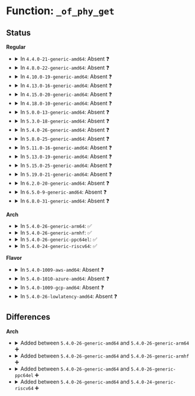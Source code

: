 # Function: <code>_of_phy_get</code>

## Status
<b>Regular</b>
<ul>
<li>
<details>
<summary>In <code>4.4.0-21-generic-amd64</code>: Absent ❓</summary>

```json
{
  "name": "_of_phy_get",
  "collision_type": "Unique Static",
  "inline_type": "Full",
  "funcs": [
    {
      "addr": 0,
      "name": "_of_phy_get",
      "external": false,
      "loc": "drivers/phy/phy-core.c:356",
      "file": "drivers/phy/phy-core.c",
      "inline": "not declared, inlined",
      "caller_inline": [],
      "caller_func": []
    }
  ],
  "symbols": []
}
```
</details>
</li>
<li>
<details>
<summary>In <code>4.8.0-22-generic-amd64</code>: Absent ❓</summary>

```json
{
  "name": "_of_phy_get",
  "collision_type": "Unique Static",
  "inline_type": "Full",
  "funcs": [
    {
      "addr": 0,
      "name": "_of_phy_get",
      "external": false,
      "loc": "drivers/phy/phy-core.c:371",
      "file": "drivers/phy/phy-core.c",
      "inline": "not declared, inlined",
      "caller_inline": [],
      "caller_func": []
    }
  ],
  "symbols": []
}
```
</details>
</li>
<li>
<details>
<summary>In <code>4.10.0-19-generic-amd64</code>: Absent ❓</summary>

```json
{
  "name": "_of_phy_get",
  "collision_type": "Unique Static",
  "inline_type": "Full",
  "funcs": [
    {
      "addr": 0,
      "name": "_of_phy_get",
      "external": false,
      "loc": "drivers/phy/phy-core.c:386",
      "file": "drivers/phy/phy-core.c",
      "inline": "not declared, inlined",
      "caller_inline": [],
      "caller_func": []
    }
  ],
  "symbols": []
}
```
</details>
</li>
<li>
<details>
<summary>In <code>4.13.0-16-generic-amd64</code>: Absent ❓</summary>

```json
{
  "name": "_of_phy_get",
  "collision_type": "Unique Static",
  "inline_type": "Full",
  "funcs": [
    {
      "addr": 0,
      "name": "_of_phy_get",
      "external": false,
      "loc": "drivers/phy/phy-core.c:386",
      "file": "drivers/phy/phy-core.c",
      "inline": "not declared, inlined",
      "caller_inline": [],
      "caller_func": []
    }
  ],
  "symbols": []
}
```
</details>
</li>
<li>
<details>
<summary>In <code>4.15.0-20-generic-amd64</code>: Absent ❓</summary>

```json
{
  "name": "_of_phy_get",
  "collision_type": "Unique Static",
  "inline_type": "Full",
  "funcs": [
    {
      "addr": 0,
      "name": "_of_phy_get",
      "external": false,
      "loc": "drivers/phy/phy-core.c:401",
      "file": "drivers/phy/phy-core.c",
      "inline": "not declared, inlined",
      "caller_inline": [],
      "caller_func": []
    }
  ],
  "symbols": []
}
```
</details>
</li>
<li>
<details>
<summary>In <code>4.18.0-10-generic-amd64</code>: Absent ❓</summary>

```json
{
  "name": "_of_phy_get",
  "collision_type": "Unique Static",
  "inline_type": "Full",
  "funcs": [
    {
      "addr": 18446744071584063472,
      "name": "_of_phy_get",
      "external": false,
      "loc": "drivers/phy/phy-core.c:421",
      "file": "drivers/phy/phy-core.c",
      "inline": "not declared, inlined",
      "caller_inline": [
        "drivers/phy/phy-core.c:devm_of_phy_get_by_index",
        "drivers/phy/phy-core.c:devm_of_phy_get"
      ],
      "caller_func": []
    }
  ],
  "symbols": []
}
```
</details>
</li>
<li>
<details>
<summary>In <code>5.0.0-13-generic-amd64</code>: Absent ❓</summary>

```json
{
  "name": "_of_phy_get",
  "collision_type": "Unique Static",
  "inline_type": "Full",
  "funcs": [
    {
      "addr": 18446744071584148416,
      "name": "_of_phy_get",
      "external": false,
      "loc": "drivers/phy/phy-core.c:485",
      "file": "drivers/phy/phy-core.c",
      "inline": "not declared, inlined",
      "caller_inline": [
        "drivers/phy/phy-core.c:devm_of_phy_get_by_index",
        "drivers/phy/phy-core.c:devm_of_phy_get"
      ],
      "caller_func": []
    }
  ],
  "symbols": []
}
```
</details>
</li>
<li>
<details>
<summary>In <code>5.3.0-18-generic-amd64</code>: Absent ❓</summary>

```json
{
  "name": "_of_phy_get",
  "collision_type": "Unique Static",
  "inline_type": "Full",
  "funcs": [
    {
      "addr": 18446744071584338668,
      "name": "_of_phy_get",
      "external": false,
      "loc": "drivers/phy/phy-core.c:487",
      "file": "drivers/phy/phy-core.c",
      "inline": "not declared, inlined",
      "caller_inline": [
        "drivers/phy/phy-core.c:devm_of_phy_get_by_index",
        "drivers/phy/phy-core.c:devm_of_phy_get"
      ],
      "caller_func": []
    }
  ],
  "symbols": []
}
```
</details>
</li>
<li>
<details>
<summary>In <code>5.4.0-26-generic-amd64</code>: Absent ❓</summary>

```json
{
  "name": "_of_phy_get",
  "collision_type": "Unique Static",
  "inline_type": "Full",
  "funcs": [
    {
      "addr": 18446744071584473340,
      "name": "_of_phy_get",
      "external": false,
      "loc": "drivers/phy/phy-core.c:497",
      "file": "drivers/phy/phy-core.c",
      "inline": "not declared, inlined",
      "caller_inline": [
        "drivers/phy/phy-core.c:devm_of_phy_get_by_index",
        "drivers/phy/phy-core.c:devm_of_phy_get"
      ],
      "caller_func": []
    }
  ],
  "symbols": []
}
```
</details>
</li>
<li>
<details>
<summary>In <code>5.8.0-25-generic-amd64</code>: Absent ❓</summary>

```json
{
  "name": "_of_phy_get",
  "collision_type": "Unique Static",
  "inline_type": "Full",
  "funcs": [
    {
      "addr": 18446744071585137708,
      "name": "_of_phy_get",
      "external": false,
      "loc": "drivers/phy/phy-core.c:497",
      "file": "drivers/phy/phy-core.c",
      "inline": "not declared, inlined",
      "caller_inline": [
        "drivers/phy/phy-core.c:devm_of_phy_get_by_index",
        "drivers/phy/phy-core.c:devm_of_phy_get"
      ],
      "caller_func": []
    }
  ],
  "symbols": []
}
```
</details>
</li>
<li>
<details>
<summary>In <code>5.11.0-16-generic-amd64</code>: Absent ❓</summary>

```json
{
  "name": "_of_phy_get",
  "collision_type": "Unique Static",
  "inline_type": "Full",
  "funcs": [
    {
      "addr": 18446744071585288988,
      "name": "_of_phy_get",
      "external": false,
      "loc": "drivers/phy/phy-core.c:497",
      "file": "drivers/phy/phy-core.c",
      "inline": "not declared, inlined",
      "caller_inline": [
        "drivers/phy/phy-core.c:devm_of_phy_get_by_index",
        "drivers/phy/phy-core.c:devm_of_phy_get"
      ],
      "caller_func": []
    }
  ],
  "symbols": []
}
```
</details>
</li>
<li>
<details>
<summary>In <code>5.13.0-19-generic-amd64</code>: Absent ❓</summary>

```json
{
  "name": "_of_phy_get",
  "collision_type": "Unique Static",
  "inline_type": "Full",
  "funcs": [
    {
      "addr": 18446744071585172700,
      "name": "_of_phy_get",
      "external": false,
      "loc": "drivers/phy/phy-core.c:527",
      "file": "drivers/phy/phy-core.c",
      "inline": "not declared, inlined",
      "caller_inline": [
        "drivers/phy/phy-core.c:devm_of_phy_get_by_index",
        "drivers/phy/phy-core.c:devm_of_phy_get"
      ],
      "caller_func": []
    }
  ],
  "symbols": []
}
```
</details>
</li>
<li>
<details>
<summary>In <code>5.15.0-25-generic-amd64</code>: Absent ❓</summary>

```json
{
  "name": "_of_phy_get",
  "collision_type": "Unique Static",
  "inline_type": "Full",
  "funcs": [
    {
      "addr": 18446744071585626419,
      "name": "_of_phy_get",
      "external": false,
      "loc": "drivers/phy/phy-core.c:527",
      "file": "drivers/phy/phy-core.c",
      "inline": "not declared, inlined",
      "caller_inline": [
        "drivers/phy/phy-core.c:devm_of_phy_get_by_index",
        "drivers/phy/phy-core.c:devm_of_phy_get"
      ],
      "caller_func": []
    }
  ],
  "symbols": []
}
```
</details>
</li>
<li>
<details>
<summary>In <code>5.19.0-21-generic-amd64</code>: Absent ❓</summary>

```json
{
  "name": "_of_phy_get",
  "collision_type": "Unique Static",
  "inline_type": "Full",
  "funcs": [
    {
      "addr": 18446744071586785987,
      "name": "_of_phy_get",
      "external": false,
      "loc": "drivers/phy/phy-core.c:565",
      "file": "drivers/phy/phy-core.c",
      "inline": "not declared, inlined",
      "caller_inline": [
        "drivers/phy/phy-core.c:devm_of_phy_get_by_index",
        "drivers/phy/phy-core.c:devm_of_phy_get"
      ],
      "caller_func": []
    }
  ],
  "symbols": []
}
```
</details>
</li>
<li>
<details>
<summary>In <code>6.2.0-20-generic-amd64</code>: Absent ❓</summary>

```json
{
  "name": "_of_phy_get",
  "collision_type": "Unique Static",
  "inline_type": "Full",
  "funcs": [
    {
      "addr": 18446744071587919315,
      "name": "_of_phy_get",
      "external": false,
      "loc": "drivers/phy/phy-core.c:565",
      "file": "drivers/phy/phy-core.c",
      "inline": "not declared, inlined",
      "caller_inline": [
        "drivers/phy/phy-core.c:devm_of_phy_get_by_index",
        "drivers/phy/phy-core.c:devm_of_phy_get"
      ],
      "caller_func": []
    }
  ],
  "symbols": []
}
```
</details>
</li>
<li>
<details>
<summary>In <code>6.5.0-9-generic-amd64</code>: Absent ❓</summary>

```json
{
  "name": "_of_phy_get",
  "collision_type": "Unique Static",
  "inline_type": "Full",
  "funcs": [
    {
      "addr": 18446744071588193283,
      "name": "_of_phy_get",
      "external": false,
      "loc": "drivers/phy/phy-core.c:567",
      "file": "drivers/phy/phy-core.c",
      "inline": "not declared, inlined",
      "caller_inline": [
        "drivers/phy/phy-core.c:devm_of_phy_get_by_index",
        "drivers/phy/phy-core.c:devm_of_phy_optional_get"
      ],
      "caller_func": []
    }
  ],
  "symbols": []
}
```
</details>
</li>
<li>
<details>
<summary>In <code>6.8.0-31-generic-amd64</code>: Absent ❓</summary>

```json
{
  "name": "_of_phy_get",
  "collision_type": "Unique Static",
  "inline_type": "Full",
  "funcs": [
    {
      "addr": 18446744071588485283,
      "name": "_of_phy_get",
      "external": false,
      "loc": "drivers/phy/phy-core.c:567",
      "file": "drivers/phy/phy-core.c",
      "inline": "not declared, inlined",
      "caller_inline": [
        "drivers/phy/phy-core.c:devm_of_phy_get_by_index",
        "drivers/phy/phy-core.c:devm_of_phy_optional_get"
      ],
      "caller_func": []
    }
  ],
  "symbols": []
}
```
</details>
</li>
</ul>
<b>Arch</b>
<ul>
<li>
<details>
<summary>In <code>5.4.0-26-generic-arm64</code>: ✅</summary>

```c
struct phy * _of_phy_get(struct device_node * np, int index)
```

```json
{
  "name": "_of_phy_get",
  "collision_type": "Unique Static",
  "inline_type": "No",
  "funcs": [
    {
      "addr": 18446603336496473408,
      "name": "_of_phy_get",
      "external": false,
      "loc": "drivers/phy/phy-core.c:497",
      "file": "drivers/phy/phy-core.c",
      "inline": "seen, unknown",
      "caller_inline": [],
      "caller_func": [
        "drivers/phy/phy-core.c:devm_of_phy_get_by_index",
        "drivers/phy/phy-core.c:of_phy_get"
      ]
    }
  ],
  "symbols": [
    {
      "addr": 18446603336496473408,
      "name": "_of_phy_get",
      "section": ".text",
      "bind": "STB_LOCAL",
      "size": 408
    }
  ]
}
```
</details>
</li>
<li>
<details>
<summary>In <code>5.4.0-26-generic-armhf</code>: ✅</summary>

```c
struct phy * _of_phy_get(struct device_node * np, int index)
```

```json
{
  "name": "_of_phy_get",
  "collision_type": "Unique Static",
  "inline_type": "No",
  "funcs": [
    {
      "addr": 3229786776,
      "name": "_of_phy_get",
      "external": false,
      "loc": "drivers/phy/phy-core.c:497",
      "file": "drivers/phy/phy-core.c",
      "inline": "seen, unknown",
      "caller_inline": [],
      "caller_func": [
        "drivers/phy/phy-core.c:devm_of_phy_get_by_index",
        "drivers/phy/phy-core.c:of_phy_get"
      ]
    }
  ],
  "symbols": [
    {
      "addr": 3229786776,
      "name": "_of_phy_get",
      "section": ".text",
      "bind": "STB_LOCAL",
      "size": 376
    }
  ]
}
```
</details>
</li>
<li>
<details>
<summary>In <code>5.4.0-26-generic-ppc64el</code>: ✅</summary>

```c
struct phy * _of_phy_get(struct device_node * np, int index)
```

```json
{
  "name": "_of_phy_get",
  "collision_type": "Unique Static",
  "inline_type": "No",
  "funcs": [
    {
      "addr": 13835058055290687472,
      "name": "_of_phy_get",
      "external": false,
      "loc": "drivers/phy/phy-core.c:497",
      "file": "drivers/phy/phy-core.c",
      "inline": "seen, unknown",
      "caller_inline": [],
      "caller_func": [
        "drivers/phy/phy-core.c:devm_of_phy_get_by_index",
        "drivers/phy/phy-core.c:of_phy_get"
      ]
    }
  ],
  "symbols": [
    {
      "addr": 13835058055290687472,
      "name": "_of_phy_get",
      "section": ".text",
      "bind": "STB_LOCAL",
      "size": 544
    }
  ]
}
```
</details>
</li>
<li>
<details>
<summary>In <code>5.4.0-24-generic-riscv64</code>: ✅</summary>

```c
struct phy * _of_phy_get(struct device_node * np, int index)
```

```json
{
  "name": "_of_phy_get",
  "collision_type": "Unique Static",
  "inline_type": "No",
  "funcs": [
    {
      "addr": 18446743936275407270,
      "name": "_of_phy_get",
      "external": false,
      "loc": "drivers/phy/phy-core.c:497",
      "file": "drivers/phy/phy-core.c",
      "inline": "seen, unknown",
      "caller_inline": [],
      "caller_func": [
        "drivers/phy/phy-core.c:devm_of_phy_get_by_index",
        "drivers/phy/phy-core.c:of_phy_get"
      ]
    }
  ],
  "symbols": [
    {
      "addr": 18446743936275407270,
      "name": "_of_phy_get",
      "section": ".text",
      "bind": "STB_LOCAL",
      "size": 322
    }
  ]
}
```
</details>
</li>
</ul>
<b>Flavor</b>
<ul>
<li>
<details>
<summary>In <code>5.4.0-1009-aws-amd64</code>: Absent ❓</summary>

```json
{
  "name": "_of_phy_get",
  "collision_type": "Unique Static",
  "inline_type": "Full",
  "funcs": [
    {
      "addr": 18446744071584442092,
      "name": "_of_phy_get",
      "external": false,
      "loc": "drivers/phy/phy-core.c:497",
      "file": "drivers/phy/phy-core.c",
      "inline": "not declared, inlined",
      "caller_inline": [
        "drivers/phy/phy-core.c:devm_of_phy_get_by_index",
        "drivers/phy/phy-core.c:devm_of_phy_get"
      ],
      "caller_func": []
    }
  ],
  "symbols": []
}
```
</details>
</li>
<li>
<details>
<summary>In <code>5.4.0-1010-azure-amd64</code>: Absent ❓</summary>

```json
{
  "name": "_of_phy_get",
  "collision_type": "Unique Static",
  "inline_type": "Full",
  "funcs": [
    {
      "addr": 18446744071584377772,
      "name": "_of_phy_get",
      "external": false,
      "loc": "drivers/phy/phy-core.c:497",
      "file": "drivers/phy/phy-core.c",
      "inline": "not declared, inlined",
      "caller_inline": [
        "drivers/phy/phy-core.c:devm_of_phy_get_by_index",
        "drivers/phy/phy-core.c:devm_of_phy_get"
      ],
      "caller_func": []
    }
  ],
  "symbols": []
}
```
</details>
</li>
<li>
<details>
<summary>In <code>5.4.0-1009-gcp-amd64</code>: Absent ❓</summary>

```json
{
  "name": "_of_phy_get",
  "collision_type": "Unique Static",
  "inline_type": "Full",
  "funcs": [
    {
      "addr": 18446744071584425004,
      "name": "_of_phy_get",
      "external": false,
      "loc": "drivers/phy/phy-core.c:497",
      "file": "drivers/phy/phy-core.c",
      "inline": "not declared, inlined",
      "caller_inline": [
        "drivers/phy/phy-core.c:devm_of_phy_get_by_index",
        "drivers/phy/phy-core.c:devm_of_phy_get"
      ],
      "caller_func": []
    }
  ],
  "symbols": []
}
```
</details>
</li>
<li>
<details>
<summary>In <code>5.4.0-26-lowlatency-amd64</code>: Absent ❓</summary>

```json
{
  "name": "_of_phy_get",
  "collision_type": "Unique Static",
  "inline_type": "Full",
  "funcs": [
    {
      "addr": 18446744071584531132,
      "name": "_of_phy_get",
      "external": false,
      "loc": "drivers/phy/phy-core.c:497",
      "file": "drivers/phy/phy-core.c",
      "inline": "not declared, inlined",
      "caller_inline": [
        "drivers/phy/phy-core.c:devm_of_phy_get_by_index",
        "drivers/phy/phy-core.c:devm_of_phy_get"
      ],
      "caller_func": []
    }
  ],
  "symbols": []
}
```
</details>
</li>
</ul>

## Differences
<b>Arch</b>
<ul>
<li>
<details>
<summary>Added between <code>5.4.0-26-generic-amd64</code> and <code>5.4.0-26-generic-arm64</code> ➕</summary>

```c
struct phy * _of_phy_get(struct device_node * np, int index)
```
</details>
</li>
<li>
<details>
<summary>Added between <code>5.4.0-26-generic-amd64</code> and <code>5.4.0-26-generic-armhf</code> ➕</summary>

```c
struct phy * _of_phy_get(struct device_node * np, int index)
```
</details>
</li>
<li>
<details>
<summary>Added between <code>5.4.0-26-generic-amd64</code> and <code>5.4.0-26-generic-ppc64el</code> ➕</summary>

```c
struct phy * _of_phy_get(struct device_node * np, int index)
```
</details>
</li>
<li>
<details>
<summary>Added between <code>5.4.0-26-generic-amd64</code> and <code>5.4.0-24-generic-riscv64</code> ➕</summary>

```c
struct phy * _of_phy_get(struct device_node * np, int index)
```
</details>
</li>
</ul>
